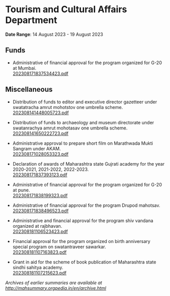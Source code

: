 # Tourism and Cultural Affairs Department

**Date Range**: 14 August 2023 - 19 August 2023


## Funds
- Administrative of financial approval for the program organized for G-20 at Mumbai.\
  [202308171837534423.pdf](https://gr.maharashtra.gov.in/Site/Upload/Government%20Resolutions/English/202308171837534423.pdf)

## Miscellaneous
- Distribution of funds to editor and executive director gazetteer under swatatracha amrut mohotstov one umbrella scheme.\
  [202308141448005723.pdf](https://gr.maharashtra.gov.in/Site/Upload/Government%20Resolutions/English/202308141448005723.pdf)

- Distribution of funds to archaeology and museum directorate under swatanrachya amrut mohotasav one umbrella scheme.\
  [202308141650222723.pdf](https://gr.maharashtra.gov.in/Site/Upload/Government%20Resolutions/English/202308141650222723.pdf)

- Administrative approval to prepare short film on Marathwada Mukti Sangram under AKAM.\
  [202308171028053323.pdf](https://gr.maharashtra.gov.in/Site/Upload/Government%20Resolutions/English/202308171028053323.pdf)

- Declaration of awards of Maharashtra state Gujrati academy for the year 2020-2021, 2021-2022, 2022-2023.\
  [202308171837393123.pdf](https://gr.maharashtra.gov.in/Site/Upload/Government%20Resolutions/English/202308171837393123.pdf)

- Administrative of financial approval for the program organized for G-20 at pune.\
  [202308171838199323.pdf](https://gr.maharashtra.gov.in/Site/Upload/Government%20Resolutions/English/202308171838199323.pdf)

- Administrative of financial approval for the program Drupod mahotsav.\
  [202308171838496523.pdf](https://gr.maharashtra.gov.in/Site/Upload/Government%20Resolutions/English/202308171838496523.pdf)

- Administrative and financial approval for the program shiv vandana organized at rajbhavan.\
  [202308181106523423.pdf](https://gr.maharashtra.gov.in/Site/Upload/Government%20Resolutions/English/202308181106523423.pdf)

- Financial approval for the program organized on birth anniversary special program on swatantraveer sawarkar.\
  [202308181107163823.pdf](https://gr.maharashtra.gov.in/Site/Upload/Government%20Resolutions/English/202308181107163823.pdf)

- Grant in aid for the scheme of book publication of Maharashtra state sindhi sahitya academy.\
  [202308181107215623.pdf](https://gr.maharashtra.gov.in/Site/Upload/Government%20Resolutions/English/202308181107215623.pdf)


*Archives of earlier summaries are available at http://mahsummary.orgpedia.in/en/archive.html*